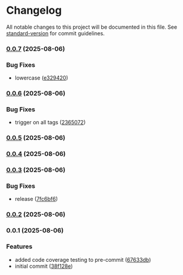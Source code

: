 # Changelog

All notable changes to this project will be documented in this file. See [standard-version](https://github.com/conventional-changelog/standard-version) for commit guidelines.

### [0.0.7](https://github.com/FullStackS-GmbH/universal-airgapper/compare/v1.0.0...v0.0.7) (2025-08-06)


### Bug Fixes

* lowercase ([e329420](https://github.com/FullStackS-GmbH/universal-airgapper/commit/e329420bde03f5f2b61e56d23bd3f421cbe2dc8f))

### [0.0.6](https://github.com/FullStackS-GmbH/universal-airgapper/compare/v0.0.5...v0.0.6) (2025-08-06)


### Bug Fixes

* trigger on all tags ([2365072](https://github.com/FullStackS-GmbH/universal-airgapper/commit/23650722f2fba0113c5a87af3255d577d4ce86d0))

### [0.0.5](https://github.com/FullStackS-GmbH/universal-airgapper/compare/v0.0.4...v0.0.5) (2025-08-06)

### [0.0.4](https://github.com/FullStackS-GmbH/universal-airgapper/compare/v0.0.3...v0.0.4) (2025-08-06)

### [0.0.3](https://github.com/FullStackS-GmbH/universal-airgapper/compare/v0.0.2...v0.0.3) (2025-08-06)


### Bug Fixes

* release ([7fc6bf6](https://github.com/FullStackS-GmbH/universal-airgapper/commit/7fc6bf66a59199d78d156501b035639a2333a4f5))

### [0.0.2](https://github.com/FullStackS-GmbH/universal-airgapper/compare/v0.0.1...v0.0.2) (2025-08-06)

### 0.0.1 (2025-08-06)


### Features

* added code coverage testing to pre-commit ([67633db](https://github.com/FullStackS-GmbH/universal-airgapper/commit/67633dbbd59200fe90d71c11a0b472152c2b12fa))
* initial commit ([38f128e](https://github.com/FullStackS-GmbH/universal-airgapper/commit/38f128e3de5ba0603ac05556f3dc359fd9bab00b))
